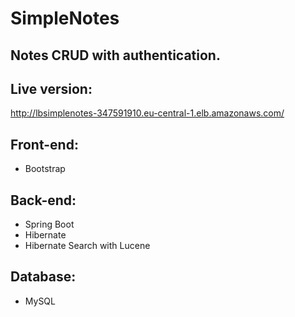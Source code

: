 # SimpleNotes
## Notes CRUD with authentication.


## Live version: 
http://lbsimplenotes-347591910.eu-central-1.elb.amazonaws.com/
## Front-end: 
- Bootstrap
## Back-end: 
- Spring Boot
- Hibernate
- Hibernate Search with Lucene
## Database:
- MySQL
